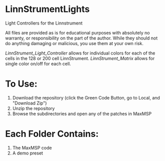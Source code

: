 # LinnStrumentLights
Light Controllers for the Linnstrument

All files are provided as is for educational purposes with absolutely no warranty, or responsibility on the part of the author. While they should not do anything damaging or malicious, you use them at your own risk. 

*LinnStrument_Light_Controller* allows for individual colors for each of the cells in the 128 or 200 cell LinnStrument. *LinnStrument_Matrix* allows for single color on/off for each cell. 

# To Use:
1) Download the repository (click the Green Code Button, go to Local, and "Download Zip")
2) Unzip the repository
3) Browse the subdirectories and open any of the patches in MaxMSP

# Each Folder Contains:
1) The MaxMSP code
2) A demo preset
